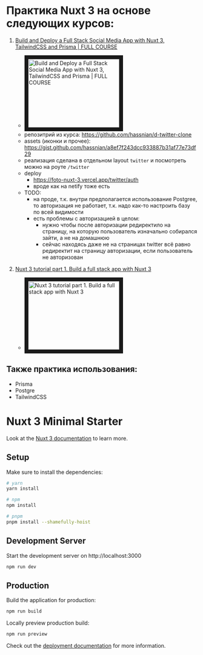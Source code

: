 # Практика Nuxt 3 на основе следующих курсов:

 1. [Build and Deploy a Full Stack Social Media App with Nuxt 3, TailwindCSS and Prisma | FULL COURSE](https://www.youtube.com/watch?app=desktop&v=_cM4j9_LfQk&t=5518s)
    - <a href="http://www.youtube.com/watch?feature=player_embedded&v=_cM4j9_LfQk" target="_blank"><img src="http://img.youtube.com/vi/_cM4j9_LfQk/0.jpg" 
alt="Build and Deploy a Full Stack Social Media App with Nuxt 3, TailwindCSS and Prisma | FULL COURSE" width="240" height="180" border="10" /></a>
    - репозитрий из курса: https://github.com/hassnian/d-twitter-clone
    - assets (иконки и прочее): https://gist.github.com/hassnian/a8ef7f243dcc933887b31af77e73df29
    - реализация сделана в отдельном layout `twitter` и посмотреть можно на роуте `/twitter`
    - deploy
      - https://foto-nuxt-3.vercel.app/twitter/auth
      - вроде как на netify тоже есть
    - TODO:
      - на проде, т.к. внутри предполагается использование Postgree, то авторизация не работает, т.к. надо как-то настроить базу по всей видимости
      - есть проблемы с авторизацией в целом:
        - нужно чтобы после авторизации редиректило на страницу, на которую пользователь изначально собирался зайти, а не на домашнюю
        - сейчас находясь даже не на страницах twitter всё равно редиректит на страницу авторизации, если пользователь не авторизован
         

2. [Nuxt 3 tutorial part 1. Build a full stack app with Nuxt 3](https://youtu.be/A24aKCQ-rf4?si=rSxgfGMUT2BTJrWU)
    - <a href="http://www.youtube.com/watch?feature=player_embedded&v=A24aKCQ-rf4" target="_blank"><img src="http://img.youtube.com/vi/A24aKCQ-rf4/0.jpg" 
alt="Nuxt 3 tutorial part 1. Build a full stack app with Nuxt 3" width="240" height="180" border="10" /></a>

## Также практика использования:
 - Prisma
 - Postgre
 - TailwindCSS

# Nuxt 3 Minimal Starter

Look at the [Nuxt 3 documentation](https://nuxt.com/docs/getting-started/introduction) to learn more.

## Setup

Make sure to install the dependencies:

```bash
# yarn
yarn install

# npm
npm install

# pnpm
pnpm install --shamefully-hoist
```

## Development Server

Start the development server on http://localhost:3000

```bash
npm run dev
```

## Production

Build the application for production:

```bash
npm run build
```

Locally preview production build:

```bash
npm run preview
```

Check out the [deployment documentation](https://nuxt.com/docs/getting-started/deployment) for more information.

